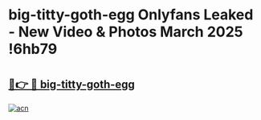 # big-titty-goth-egg Onlyfans Leaked - New Video & Photos March 2025 !6hb79

# <h2><a href="https://x8hreg.iuczelnia.edu.pl?title=big-titty-goth-egg&ref=6hb79">🔗👉 🔴 big-titty-goth-egg</a></h2>

[![acn](https://github.com/user-attachments/assets/0f9c940e-d8b0-45ae-aac7-cd30a18b3e1c)](https://x8hreg.iuczelnia.edu.pl?title=big-titty-goth-egg&ref=6hb79)

